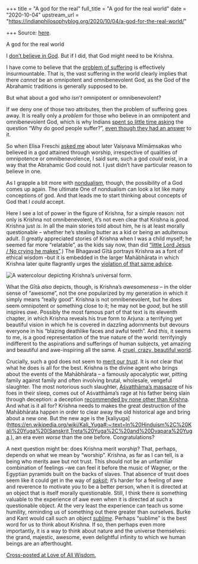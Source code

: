 +++
title = "A god for the real"
full_title = "A god for the real world"
date = "2020-10-04"
upstream_url = "https://indianphilosophyblog.org/2020/10/04/a-god-for-the-real-world/"

+++
Source: [here](https://indianphilosophyblog.org/2020/10/04/a-god-for-the-real-world/).

A god for the real world

I [don’t believe in
God](http://loveofallwisdom.com/blog/2018/07/disbelieving-in-god-without-being-an-atheist/).
But if I did, that God might need to be Krishna.

I have come to believe that the [problem of
suffering](http://loveofallwisdom.com/blog/2009/12/could-we-please-stop-talking-about-the-problem-of-evil/)
is effectively insurmountable. That is, the vast suffering in the world
clearly implies that there *cannot* be an omnipotent and omnibenevolent
God, as the God of the Abrahamic traditions is generally supposed to be.

But what about a god who *isn’t* omnipotent or omnibenevolent?

If we deny one of those two attributes, then the problem of suffering
goes away. It is really only a *problem* for those who believe in an
omnipotent and omnibenevolent God, which is why Indians [spent so little
time
asking](http://loveofallwisdom.com/blog/2020/05/is-karma-about-why-bad-things-happen-to-good-people/)
the question “Why do good people suffer?”, [even though they had an
answer](http://loveofallwisdom.com/blog/2009/09/karma-answering-a-question-not-worth-asking/)
to it.

So when Elisa Freschi [asked
me](http://loveofallwisdom.com/blog/2018/07/disbelieving-in-god-without-being-an-atheist/#comment-40467)
about later Vaiṣṇava Mīmāṃsakas who believed in a god attained through
worship, irrespective of qualities of omnipotence or omnibenevolence, I
said sure, such a god *could* exist, in a way that the Abrahamic God
could not. I just didn’t have particular reason to believe in one.

As I grapple a bit more with
[nondualism](http://loveofallwisdom.com/blog/2020/08/perennial-nondualism/),
though, the possibility of a God comes up again. The ultimate One of
nondualism can look a lot like many conceptions of god. And that leads
me to start thinking about concepts of God that I *could* accept.

Here I see a lot of power in the figure of Krishna, for a simple reason:
not only is Krishna not omnibenevolent, it’s not even clear that Krishna
is *good.* Krishna just *is.* In all the main stories told about him, he
is at least morally questionable – whether he’s stealing butter as a kid
or being an adulterous adult. (I greatly appreciated stories of Krishna
when I was a child myself; he seemed far more “relatable”, as the kids
say now, than did [“little Lord Jesus / No crying he
makes”](https://en.wikipedia.org/wiki/Away_in_a_Manger).) The Bhagavad
Gītā portrays Krishna as a font of ethical wisdom –but it is embedded
in the larger Mahābhārata in which Krishna later quite flagrantly urges
the [violation of that same
advice](http://loveofallwisdom.com/blog/2010/06/trusting-in-man-trusting-in-god/).

![A watercolour depicting Krishna’s universal
form.](http://loveofallwisdom.com/wp-content/uploads/2020/09/krishna-universal.jpg)

What the Gītā *also* depicts, though, is Krishna’s *awesomeness* – in
the older sense of “awesome”, not the one popularized by my generation
in which it simply means “really good”. Krishna is not omnibenevolent,
but he does seem omnipotent or something close to it; he may not be
*good*, but he still inspires *awe*. Possibly the most famous part of
that text is its eleventh chapter, in which Krishna reveals his true
form to Arjuna: a terrifying yet beautiful vision in which he is covered
in dazzling adornments but devours everyone in his “blazing deathlike
faces and awful teeth”. And *this*, it seems to me, is a good
representation of the true nature of the world: terrifyingly indifferent
to the aspirations and sufferings of human subjects, yet amazing and
beautiful and awe-inspiring all the same. A [cruel, crazy, beautiful
world](https://www.youtube.com/watch?v=drGAz1wfdv4).

Crucially, such a god does not seem to [merit our
*trust*](http://loveofallwisdom.com/blog/2010/06/trusting-in-man-trusting-in-god/).
It is not clear that what he does is all for the best. Krishna is the
divine agent who brings about the events of the Mahābhārata – a famously
apocalyptic war, pitting family against family and often involving
brutal, wholesale, vengeful slaughter. The most notorious such
slaughter, [Aśvatthāma’s
massacre](https://en.wikipedia.org/wiki/Ashwatthama) of his foes in
their sleep, comes out of Aśvatthāma’s rage at his father being slain
through deception: a deception [recommended by none other than
Krishna](http://loveofallwisdom.com/blog/2010/06/kant-on-yudhi%e1%b9%a3%e1%b9%adhiras-elephant/).
And what is it all for? Krishna needs to makes the great destruction of
the Mahābhārata happen in order to clear away the old historical age and
bring about a new one. But the new age is the
[kaliyuga](https://en.wikipedia.org/wiki/Kali_Yuga#:~:text=In%20Hinduism%2C%20Kali%20Yuga%20(Sanskrit,Treta%20Yuga%2C%20and%20Dvapara%20Yuga.),
an era even *worse* than the one before. Congratulations?

A next question might be: does Krishna merit *worship*? That, perhaps,
depends on what we mean by “worship”. Krishna, as far as I can tell, is
a being who merits awe but not trust. This should not be an unfamiliar
combination of feelings –we can feel it before the music of Wagner, or
the Egyptian pyramids built on the backs of slaves. That absence of
trust does seem like it could get in the way of
[*saksit*](http://loveofallwisdom.com/blog/2017/09/the-saksit-of-notre-dame/);
it’s harder for a feeling of awe and reverence to motivate you to be a
better person, when it is directed at an object that is itself morally
questionable. Still, I think there *is* something valuable to the
experience of awe even when it is directed at such a questionable
object. At the very least the experience can teach us some humility,
reminding us of something out there greater than ourselves. Burke and
Kant would call such an object
[*sublime*](https://en.wikipedia.org/wiki/Sublime_(philosophy)). Perhaps
“sublime” is the best word for us to think about Krishna. If so, then
perhaps even more importantly, it is a way to think about nature and the
universe themselves: the grand, majestic, awesome, even delightful
infinity to which we human beings are an afterthought.

[Cross-posted at Love of All
Wisdom.](http://loveofallwisdom.com/blog/2020/10/a-god-for-the-real-world)
